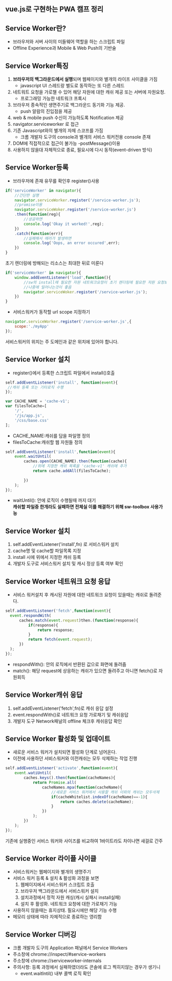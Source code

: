 ## vue.js로 구현하는 PWA 캠프 정리

## Service Worker란?
- 브라우저와 서버 사이의 미들웨어 역할을 하는 스크립트 파일
- Offline Experience과 Mobile & Web Push의 기반술 

## Service Worker특징
1. <b>브라우저의 백그라운드에서 실행</b>되며 웹페이지와 별개의 라이프 사이클을 가짐
   - javascript UI 스레드랑 별도로 동작하는 또 다른 스레드 
2. 네트워트 요청을 가로챌 수 있어 해당 자원에 대한 캐쉬 제공 또는 서버에 자원요청.  
   - 프로그래밍 가능한 네트워크 프록시  
3. 브라우저 종속적인 생면주기로 백그라운드 동기화 기능 제공.  
   - push 알람의 진입점을 제공
4. web & mobile push 수신이 가능하도록 Notification 제공
5. navigator.serviceworker 로 접근
6. 기존 Javascript와의 별개의 자체 스코프를 가짐
   - 크롬 개발자 도구의 console과 별개의 서비스 워커전용 console 존재
7. DOM에 직접적으로 접근이 불가능 -postMessage()이용
8. 사용하지 않을대 자체적으로 종료, 필요시에 다시 동작(event-driven 방식)

## Service Worker등록
 - 브라우저에 존재 유무를 확인후 register()사용
~~~ javascript
if('serviceWorker' in navigator){
    //간단한 실행
    navigator.serviceWorker.register('/service-worker.js');
    //promise이용
    navigator.serviceWoker.register('/service-worker.js')
    .then(function(reg){
        //성공하면
        console.log('Okay it worked!',reg);
    })
    .catch(function(err){
        //실패해서 에러가 발생하면 
        console.log('Oops, an error occured',err);
    })
}
~~~

초기 렌더링에 방해되는 리소스는 최대한 뒤로 미룬다
~~~javascript
if('serviceWorker' in navigator){
    window.addEventListener('load',function(){
        //sw의 install에 필요한 자원 네트워크요청이 초기 렌더링에 필요한 자원 요청보다
        //나중에 일어나는것이 좋음 
        navigator.serviceWoker.register('/service-worker.js');
    })
}
~~~

- 서비스워커가 동작할 url scope 지정하기
~~~javascript
navigator.serviceWorker.register('/service-worker.js',{
    scope:'./myApp'
});
~~~
서비스워커의 위치는 주 도메인과 같은 위치에 있어야 합니다.

## Service Worker 설치
- register()에서 등록한 스크립트 파일에서 install()호출

~~~javascript
self.addEventListener('install', function(event){
 //캐쉬 등록 또는 기타로직 수행 
});
~~~


~~~javascript
var CACHE_NAME = 'cache-v1';
var filesToCache=[
    '/',
    '/js/app.js',
    '/css/base.css'
];
~~~

- CACHE_NAME:캐쉬를 담을 파일명 정의
- filesToCache:캐쉬할 웹 자원들 정의

~~~javascript
self.addEventListener('install',function(event){
    event.waitUntil(
        caches.open(CACHE_NAME).then(function(cache){
            //위에 지정한 캐쉬 목록을 'cache-v1' 캐쉬에 추가
            return cache.addAll(filesToCache);
        
        })
    );
});
~~~
   - waitUntil(): 안에 로직이 수행될때 까지 대기  
<b>캐쉬할 파일중 한개라도 실패하면 전체실 이를 해결하기 위해 sw-toolbox 사용가능</b>

## Service Worker 설치
1. self.addEventListener('install',fn) 로 서비스워커 설치
2. cache명 및 cache할 파일목록 지정
3. install 시에 위에서 지정한 캐쉬 등록
4. 개발자 도구로 서비스워커 설치 및 캐시 정상 등록 여부 확인 

## Service Worker 네트워크 요청 응답    
 - 서비스 워커설치 후 캐시된 자원에 대한 네트워크 요청이 있을때는 캐쉬로 돌려준다.
~~~ javascript
self.addEventListener('fetch',function(event){
  event.respondWith(
      caches.match(event.request)then.(function(response){
          if(response){
              return response;
          }
          return fetch(event.request);
      })
  );
});
~~~
- respondWith(): 안의 로직에서 반환된 값으로 화면에 돌려줌
- match(): 해당 request에 상응하는 캐쉬가 있으면 돌려주고 아니면 fetch()로 자원회득

## Service Worker캐쉬 응답
1. self.addEventListener('fetch',fn)로 캐쉬 응답 설정
2. event.respondWith()로 네트워크 요청 가로채기 및 캐쉬응답
3. 개발자 도구 Network패널의 offline 체크후 캐쉬응답 확인

## Service Worker 활성화 및 업데이트
- 새로운 서비스 워커가 설치되면 활성화 단계로 넘어온다.
- 이전에 사용하던 서비스워커와 이전캐쉬는 모두 삭제하는 작업 진행 

~~~javascript
self.addEventListener('activate',function(event){
    event.watiUntil(
        caches.keys().then(function(cacheNames){
            return Promise.all(
                cacheNames.mpa(function(cacheName){
                    //새로운 서비스 워커에서 사용할 캐쉬 이외의 캐쉬는 모두삭제
                    if(cacheWhitelist.indexOf(cacheName)==-1){
                        return caches.delete(cacheName);
                    }
                })
            );
        })
    );
});
~~~
기존에 실행중인 서비스 워커와 사이즈를 비교하여 1바이트라도 차이나면 새걸로 간주

## Service Worker 라이플 사이클
- 서비스워커는 웹페이지와 별개의 생명주기
- 서비스 워커 등록 & 설치 & 활성화 과정을 보면
  1. 웹페이지에서 서비스워커 스크립트 호출
  2. 브라우저 백그라운드에서 서비스워커 설치
  3. 설치과정에서 정적 자원 캐싱(캐시 실패시 install실패)
  4. 설치 후 활성화. 네트워크 요청에 대한 가로채기 가능
- 사용하지 않을때는 휴지상태. 필요시에만 해당 기능 수행
- 메모리 상태에 따라 자체적으로 종료하는 영리함

## Service Worker 디버깅
- 크롬 개발자 도구의 Application 패널에서 Service Workers
- 주소창에 chrome://inspect/#service-workers
- 주소창에 chrome://serviceworker-internals
- 주의사항: 등록 과정에서 실패하였더라도 콘솔에 로그 찍히지않는 경우가 생기니
    - event.waitIntil() 내부 콜백 로직 확인 